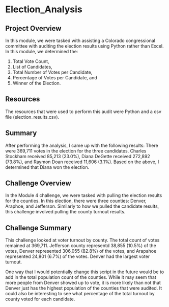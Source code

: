 # Election_Analysis

## Project Overview

In this module, we were tasked with assisting a Colorado congressional committee with auditing the election results using Python rather than Excel. In this module, we determined the:
1. Total Vote Count,
2. List of Candidates,
3. Total Number of Votes per Candidate,
4. Percentage of Votes per Candidate, and
5. Winner of the Election.

## Resources
The resources that were used to perform this audit were Python and a csv file (election_results.csv).

## Summary
After performing the analysis, I came up with the following results:
There were 369,711 votes in the election for the three candidates.
Charles Stockham received 85,213 (23.0%),
Diana DeGette received 272,892 (73.8%), and
Raymon Doan received 11,606 (3.1%).
Based on the above, I determined that Diana won the election.

## Challenge Overview
In the Module 4 challenge, we were tasked with pulling the election results for the counties. In this election, there were three counties: Denver, Araphoe, and Jefferson. Similarly to how we pulled the candidate results, this challenge involved pulling the county turnout results.

## Challenge Summary
This challenge looked at voter turnout by county. The total count of votes remained at 369,711. Jefferson county representd 38,855 (10.5%) of the votes, Denver represented 306,055 (82.8%) of the votes, and Arapahoe represented 24,801 (6.7%) of the votes. Denver had the largest voter turnout.

One way that I would potentially change this script in the future would be to add in the total population count of the counties. While it may seem that more people from Denver showed up to vote, it is more likely than not that Denver just has the highest population of the counties that were audited. It could also be interesting to see what percentage of the total turnout by county voted for each candidate. 
